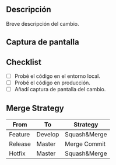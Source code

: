 ## Descripción
Breve descripción del cambio.

## Captura de pantalla

## Checklist
- [ ] Probé el código en el entorno local.
- [ ] Probé el código en producción.
- [ ] Añadí captura de pantalla del cambio.

## Merge Strategy

| From | To | Strategy |
|--------|--------|--------|
| Feature | Develop | Squash&Merge |
| Release | Master | Merge Commit |
| Hotfix | Master | Squash&Merge | 

